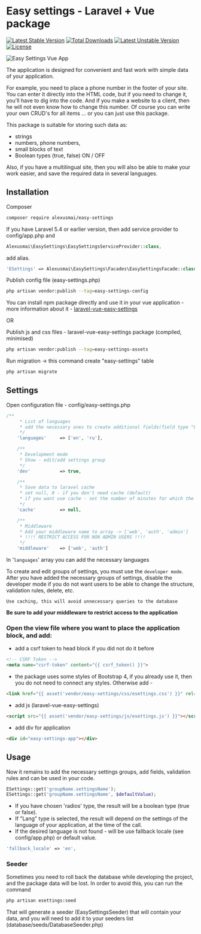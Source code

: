 # Easy settings - Laravel + Vue package

[![Latest Stable Version](https://poser.pugx.org/alexusmai/easy-settings/v/stable)](https://packagist.org/packages/alexusmai/easy-settings)
[![Total Downloads](https://poser.pugx.org/alexusmai/easy-settings/downloads)](https://packagist.org/packages/alexusmai/easy-settings)
[![Latest Unstable Version](https://poser.pugx.org/alexusmai/easy-settings/v/unstable)](https://packagist.org/packages/alexusmai/easy-settings)
[![License](https://poser.pugx.org/alexusmai/easy-settings/license)](https://packagist.org/packages/alexusmai/easy-settings)

![Easy Settings Vue App](https://raw.github.com/alexusmai/laravel-vue-easy-settings/master/src/assets/esettings.gif?raw=true)

The application is designed for convenient and fast work with simple data of your application.

For example, you need to place a phone number in the footer of your site.
You can enter it directly into the HTML code, but if you need to change it, you'll have to dig into the code.
And if you make a website to a client, then he will not even know how to change this number.
Of course you can write your own CRUD's for all items ... or you can just use this package.

This package is suitable for storing such data as:
- strings
- numbers, phone numbers,
- small blocks of text
- Boolean types (true, false) ON / OFF

Also, if you have a multilingual site, then you will also be able to make your work easier, and save the required data in several languages.

## Installation

Composer

``` bash
composer require alexusmai/easy-settings
```

If you have Laravel 5.4 or earlier version, then add service provider to config/app.php and

``` php
Alexusmai\EasySettings\EasySettingsServiceProvider::class,
```

add alias.

``` php
'ESettings' => Alexusmai\EasySettings\Facades\EasySettingsFacade::class,
```

Publish config file (easy-settings.php)

``` bash
php artisan vendor:publish --tag=easy-settings-config
```

You can install npm package directly and use it in your vue application - more information about it -
[laravel-vue-easy-settings](https://github.com/alexusmai/laravel-vue-easy-settings)

OR

Publish js and css files - laravel-vue-easy-settings package (compiled, minimised)

``` bash
php artisan vendor:publish --tag=easy-settings-assets
```

Run migration -> this command create "easy-settings" table

``` bash
php artisan migrate
```

## Settings

Open configuration file - config/easy-settings.php
``` php
/**
     * List of languages
     * add the necessary ones to create additional fields(field type "Lang")
     */
    'languages'     => ['en', 'ru'],

    /**
     * Development mode
     * Show - edit/add settings group
     */
    'dev'           => true,

    /**
     * Save data to laravel cache
     * set null, 0 - if you don't need cache (default)
     * if you want use cache - set the number of minutes for which the value should be cached
     */
    'cache'         => null,

    /**
     * Middleware
     * Add your middleware name to array -> ['web', 'auth', 'admin']
     * !!!! RESTRICT ACCESS FOR NON ADMIN USERS !!!!
     */
    'middleware'    => ['web', 'auth']
```

In '`languages`' array you can add the necessary languages

To create and edit groups of settings, you must use the `developer mode`.
After you have added the necessary groups of settings, disable the developer mode if you do not want users to be able to change the structure, validation rules, delete, etc.

`Use caching, this will avoid unnecessary queries to the database`

**Be sure to add your middleware to restrict access to the application**


### Open the view file where you want to place the application block, and add:

- add a csrf token to head block if you did not do it before
```html
<!-- CSRF Token -->
<meta name="csrf-token" content="{{ csrf_token() }}">
```
- the package uses some styles of Bootstrap 4, if you already use it, then you do not need to connect any styles.
 Otherwise add -

```html
<link href="{{ asset('vendor/easy-settings/css/esettings.css') }}" rel="stylesheet">
```

- add js (laravel-vue-easy-settings)
```html
<script src="{{ asset('vendor/easy-settings/js/esettings.js') }}"></script>
```

- add div for application
```html
<div id="easy-settings-app"></div>
```

## Usage

Now it remains to add the necessary settings groups, add fields, validation rules and can be used in your code.

```php
ESettings::get('groupName.settingsName');
ESettings::get('groupName.settingsName', $defaultValue);
```

- If you have chosen 'radios' type, the result will be a boolean type (true or false).
- If "Lang" type is selected, the result will depend on the settings of the language of your application, at the time of the call.
- If the desired language is not found - will be use fallback locale (see config/app.php) or default value.
```php
'fallback_locale' => 'en',
```

### Seeder
Sometimes you need to roll back the database while developing the project,
 and the package data will be lost. In order to avoid this, you can run the command
  
``` bash
php artisan esettings:seed
```
  
 That will generate a seeder (EasySettingsSeeder) that will contain your data,
  and you will need to add it to your seeders list (database/seeds/DatabaseSeeder.php)
